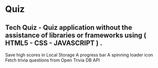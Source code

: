 # Quiz
Tech Quiz  - Quiz application without the assistance of libraries or frameworks using ( HTML5 - CSS - JAVASCRIPT ) .
-------
Save high scores in Local Storage
A progress bar
A spinning loader icon
Fetch trivia questions from Open Trivia DB API

